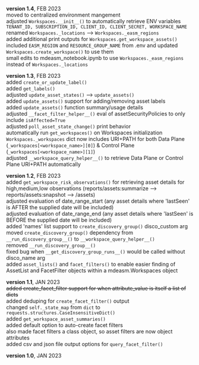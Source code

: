 **version 1.4**, FEB 2023  
moved to centralized environment mangement  
adjusted `Workspaces.__init__()` to automatically retrieve ENV variables `TENANT_ID, SUBSCRIPTION_ID, CLIENT_ID, CLIENT_SECRET, WORKSPACE_NAME`  
renamed `Workspaces._locations` --> `Workspaces._easm_regions`  
added additional print outputs for `Workspaces.get_workspace_assets()`  
included `EASM_REGION` and `RESOURCE_GROUP_NAME` from .env and updated `Workspaces.create_workspace()` to use them  
small edits to mdeasm_notebook.ipynb to use `Workspaces._easm_regions` instead of `Workspaces._locations`

**version 1.3**, FEB 2023  
added `create_or_update_label()`  
added `get_labels()`  
adjusted `update_asset_states()` --> `update_assets()`  
added `update_assets()` support for adding/removing asset labels  
added `update_assets()` function summary/usage details  
adjusted `__facet_filter_helper__()` eval of assetSecurityPolicies to only include `isAffected=True`  
adjusted `poll_asset_state_change()` print behavior  
automatically run `get_workspaces()` on Workspaces initialization  
`Workspaces._workspaces` dict now includes URI+PATH for both Data Plane (`_workspaces[<workspace_name>][0]`) & Control Plane (`_workspaces[<workspace_name>][1]`)  
adjusted `__workspace_query_helper__()` to retrieve Data Plane or Control Plane URI+PATH automatically  


**version 1.2**, FEB 2023  
added `get_workspace_risk_observations()` for retrieving asset details for high,medium,low observations (reports/assets:summarize --> reports/assets:snapshot --> /assets)  
adjusted evaluation of date_range_start (any asset details where 'lastSeen' is AFTER the supplied date will be included)  
adjusted evaluation of date_range_end (any asset details where 'lastSeen' is BEFORE the supplied date will be included)  
added 'names' list support to `create_discovery_group()` disco_custom arg  
moved `create_discovery_group()` dependency from `__run_discovery_group__()` to `__workspace_query_helper__()`  
removed `__run_discovery_group__()`  
fixed bug when `__get_discovery_group_runs__()` would be called without disco_name arg  
added `asset_lists()` and `facet_filters()` to enable easier finding of AssetList and FacetFilter objects within a mdeasm.Workspaces object  


**version 1.1**, JAN 2023  
~~added create_facet_filter support for when attribute_value is itself a list of dicts~~  
added deduping for `create_facet_filter()` output  
changed `self._state_map` from `dict` to `requests.structures.CaseInsensitiveDict()`  
added `get_workspace_asset_summaries()`  
added default option to auto-create facet filters    
also made facet filters a class object, so asset filters are now object attributes  
added csv and json file output options for `query_facet_filter()`  


**version 1.0**, JAN 2023